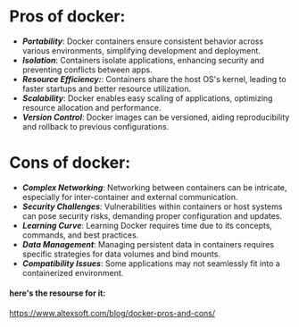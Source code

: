 # Pros of docker:
* ***Portability***: Docker containers ensure consistent behavior across various environments, simplifying development and deployment.
* ***Isolation***: Containers isolate applications, enhancing security and preventing conflicts between apps.
* ***Resource Efficiency:***: Containers share the host OS's kernel, leading to faster startups and better resource utilization.
* ***Scalability***: Docker enables easy scaling of applications, optimizing resource allocation and performance.
* ***Version Control***: Docker images can be versioned, aiding reproducibility and rollback to previous configurations. <br>
# Cons of docker:
* ***Complex Networking***: Networking between containers can be intricate, especially for inter-container and external communication.
* ***Security Challenges***: Vulnerabilities within containers or host systems can pose security risks, demanding proper configuration and updates.
* ***Learning Curve***: Learning Docker requires time due to its concepts, commands, and best practices.
* ***Data Management***: Managing persistent data in containers requires specific strategies for data volumes and bind mounts.
* ***Compatibility Issues***: Some applications may not seamlessly fit into a containerized environment.
#### here's the resourse for it:
https://www.altexsoft.com/blog/docker-pros-and-cons/

